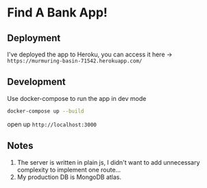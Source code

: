 # Find A Bank App!

## Deployment

I've deployed the app to Heroku, you can access it here -> `https://murmuring-basin-71542.herokuapp.com/`

## Development

Use docker-compose to run the app in dev mode

```bash
docker-compose up --build
```
open up `http://localhost:3000`

## Notes

1. The server is written in plain js, I didn't want to add unnecessary complexity to implement one route...
2. My production DB is MongoDB atlas.